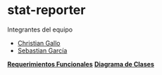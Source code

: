 # stat-reporter

Integrantes del equipo
* [Christian Gallo](https://github.com/Gallo9923)
* [Sebastian García](https://github.com/SebasGarcia08)

**[Requerimientos Funcionales](https://docs.google.com/document/d/1cVSCp19u1HddwCO9HVgGDDJD2XbT7KXzdSzqWWcN_Dw/edit?usp=sharing)**
**[Diagrama de Clases](https://drive.google.com/file/d/1hCNboQM4gxfD9kBdOUGAgKvhP62yj9T_/view?usp=sharing)**
